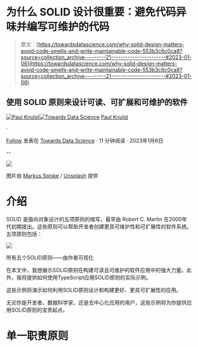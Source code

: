 # 为什么 SOLID 设计很重要：避免代码异味并编写可维护的代码

> 原文：[https://towardsdatascience.com/why-solid-design-matters-avoid-code-smells-and-write-maintainable-code-553b3c6c0ca8?source=collection_archive---------21-----------------------#2023-01-06](https://towardsdatascience.com/why-solid-design-matters-avoid-code-smells-and-write-maintainable-code-553b3c6c0ca8?source=collection_archive---------21-----------------------#2023-01-06)

## 使用 SOLID 原则来设计可读、可扩展和可维护的软件

[](https://medium.knulst.de/?source=post_page-----553b3c6c0ca8--------------------------------)[![Paul Knulst](../Images/9fcb767d927a1fe53ee739c584fdf92c.png)](https://medium.knulst.de/?source=post_page-----553b3c6c0ca8--------------------------------)[](https://towardsdatascience.com/?source=post_page-----553b3c6c0ca8--------------------------------)[![Towards Data Science](../Images/a6ff2676ffcc0c7aad8aaf1d79379785.png)](https://towardsdatascience.com/?source=post_page-----553b3c6c0ca8--------------------------------) [Paul Knulst](https://medium.knulst.de/?source=post_page-----553b3c6c0ca8--------------------------------)

·

[Follow](https://medium.com/m/signin?actionUrl=https%3A%2F%2Fmedium.com%2F_%2Fsubscribe%2Fuser%2F1282c85b5cbc&operation=register&redirect=https%3A%2F%2Ftowardsdatascience.com%2Fwhy-solid-design-matters-avoid-code-smells-and-write-maintainable-code-553b3c6c0ca8&user=Paul+Knulst&userId=1282c85b5cbc&source=post_page-1282c85b5cbc----553b3c6c0ca8---------------------post_header-----------) 发表在 [Towards Data Science](https://towardsdatascience.com/?source=post_page-----553b3c6c0ca8--------------------------------) · 11 分钟阅读 · 2023年1月6日 [](https://medium.com/m/signin?actionUrl=https%3A%2F%2Fmedium.com%2F_%2Fvote%2Ftowards-data-science%2F553b3c6c0ca8&operation=register&redirect=https%3A%2F%2Ftowardsdatascience.com%2Fwhy-solid-design-matters-avoid-code-smells-and-write-maintainable-code-553b3c6c0ca8&user=Paul+Knulst&userId=1282c85b5cbc&source=-----553b3c6c0ca8---------------------clap_footer-----------)

--

[](https://medium.com/m/signin?actionUrl=https%3A%2F%2Fmedium.com%2F_%2Fbookmark%2Fp%2F553b3c6c0ca8&operation=register&redirect=https%3A%2F%2Ftowardsdatascience.com%2Fwhy-solid-design-matters-avoid-code-smells-and-write-maintainable-code-553b3c6c0ca8&source=-----553b3c6c0ca8---------------------bookmark_footer-----------)![](../Images/b4c330587de200d1eb6c4001a63fe8ba.png)

图片由 [Markus Spiske](https://unsplash.com/@markusspiske?utm_source=unsplash&utm_medium=referral&utm_content=creditCopyText) / [Unsplash](https://unsplash.com/s/photos/code-javascript?utm_source=unsplash&utm_medium=referral&utm_content=creditCopyText) 提供

# 介绍

SOLID 是面向对象设计的五项原则的缩写，最早由 Robert C. Martin 在2000年代初期提出。这些原则可以帮助开发者创建更具可维护性和可扩展性的软件系统。五项原则包括：

![](../Images/90521a414adf6b65d9386cf3bcc7250f.png)

所有五个SOLID原则——由作者可视化

在本文中，我想展示SOLID原则在构建可读且可维护的软件应用中的强大力量。此外，我将提供如何使用TypeScript应用SOLID原则的实际示例。

这些示例将演示如何利用SOLID原则设计和构建更好、更具可扩展性的应用。

无论你是开发者、数据科学家，还是去中心化应用的用户，这些示例将为你提供应用SOLID原则的宝贵起点。

# 单一职责原则
